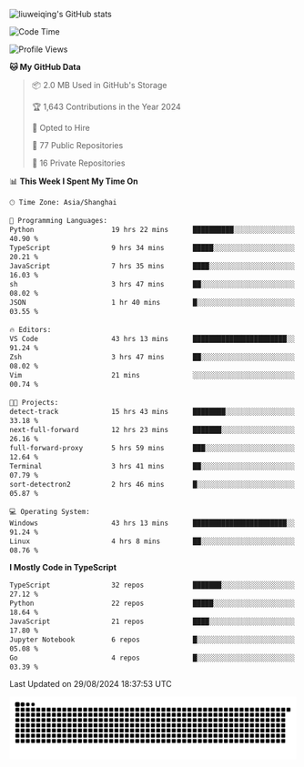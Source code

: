![liuweiqing's GitHub stats](https://github-readme-stats.vercel.app/api?username=14790897&show_icons=true&locale=cn&include_all_commits=true&count_private=true)

<!--START_SECTION:waka-->
![Code Time](http://img.shields.io/badge/Code%20Time-1%2C320%20hrs%2039%20mins-blue)

![Profile Views](http://img.shields.io/badge/Profile%20Views-1-blue)

**🐱 My GitHub Data** 

> 📦 2.0 MB Used in GitHub's Storage 
 > 
> 🏆 1,643 Contributions in the Year 2024
 > 
> 💼 Opted to Hire
 > 
> 📜 77 Public Repositories 
 > 
> 🔑 16 Private Repositories 
 > 
📊 **This Week I Spent My Time On** 

```text
🕑︎ Time Zone: Asia/Shanghai

💬 Programming Languages: 
Python                   19 hrs 22 mins      ██████████░░░░░░░░░░░░░░░   40.90 % 
TypeScript               9 hrs 34 mins       █████░░░░░░░░░░░░░░░░░░░░   20.21 % 
JavaScript               7 hrs 35 mins       ████░░░░░░░░░░░░░░░░░░░░░   16.03 % 
sh                       3 hrs 47 mins       ██░░░░░░░░░░░░░░░░░░░░░░░   08.02 % 
JSON                     1 hr 40 mins        █░░░░░░░░░░░░░░░░░░░░░░░░   03.55 % 

🔥 Editors: 
VS Code                  43 hrs 13 mins      ███████████████████████░░   91.24 % 
Zsh                      3 hrs 47 mins       ██░░░░░░░░░░░░░░░░░░░░░░░   08.02 % 
Vim                      21 mins             ░░░░░░░░░░░░░░░░░░░░░░░░░   00.74 % 

🐱‍💻 Projects: 
detect-track             15 hrs 43 mins      ████████░░░░░░░░░░░░░░░░░   33.18 % 
next-full-forward        12 hrs 23 mins      ███████░░░░░░░░░░░░░░░░░░   26.16 % 
full-forward-proxy       5 hrs 59 mins       ███░░░░░░░░░░░░░░░░░░░░░░   12.64 % 
Terminal                 3 hrs 41 mins       ██░░░░░░░░░░░░░░░░░░░░░░░   07.79 % 
sort-detectron2          2 hrs 46 mins       █░░░░░░░░░░░░░░░░░░░░░░░░   05.87 % 

💻 Operating System: 
Windows                  43 hrs 13 mins      ███████████████████████░░   91.24 % 
Linux                    4 hrs 8 mins        ██░░░░░░░░░░░░░░░░░░░░░░░   08.76 % 
```

**I Mostly Code in TypeScript** 

```text
TypeScript               32 repos            ███████░░░░░░░░░░░░░░░░░░   27.12 % 
Python                   22 repos            █████░░░░░░░░░░░░░░░░░░░░   18.64 % 
JavaScript               21 repos            ████░░░░░░░░░░░░░░░░░░░░░   17.80 % 
Jupyter Notebook         6 repos             █░░░░░░░░░░░░░░░░░░░░░░░░   05.08 % 
Go                       4 repos             █░░░░░░░░░░░░░░░░░░░░░░░░   03.39 % 
```




 Last Updated on 29/08/2024 18:37:53 UTC
<!--END_SECTION:waka-->

<picture>
  <source media="(prefers-color-scheme: dark)" srcset="https://raw.githubusercontent.com/14790897/14790897/output/github-contribution-grid-snake-dark.svg" />
  <source media="(prefers-color-scheme: light)" srcset="https://raw.githubusercontent.com/14790897/14790897/output/github-contribution-grid-snake.svg" />
  <img alt="github-snake" src="https://raw.githubusercontent.com/14790897/14790897/output/github-contribution-grid-snake.svg" />
</picture>
